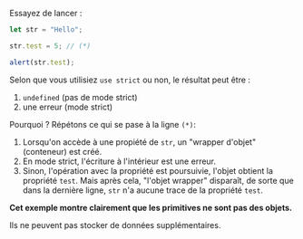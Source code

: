 Essayez de lancer :

```js run
let str = "Hello";

str.test = 5; // (*)

alert(str.test);
```

Selon que vous utilisiez `use strict` ou non, le résultat peut être :

1. `undefined` (pas de mode strict)
2. une erreur (mode strict)

Pourquoi ? Répétons ce qui se pase à la ligne `(*)`:

1. Lorsqu'on accède à une propiété de `str`, un "wrapper d'objet" (conteneur) est créé.
2. En mode strict, l'écriture à l'intérieur est une erreur.
3. Sinon, l'opération avec la propriété est poursuivie, l'objet obtient la propriété `test`. Mais après cela, "l'objet wrapper" disparaît, de sorte que dans la dernière ligne, `str` n'a aucune trace de la propriété `test`.

**Cet exemple montre clairement que les primitives ne sont pas des objets.**

Ils ne peuvent pas stocker de données supplémentaires.